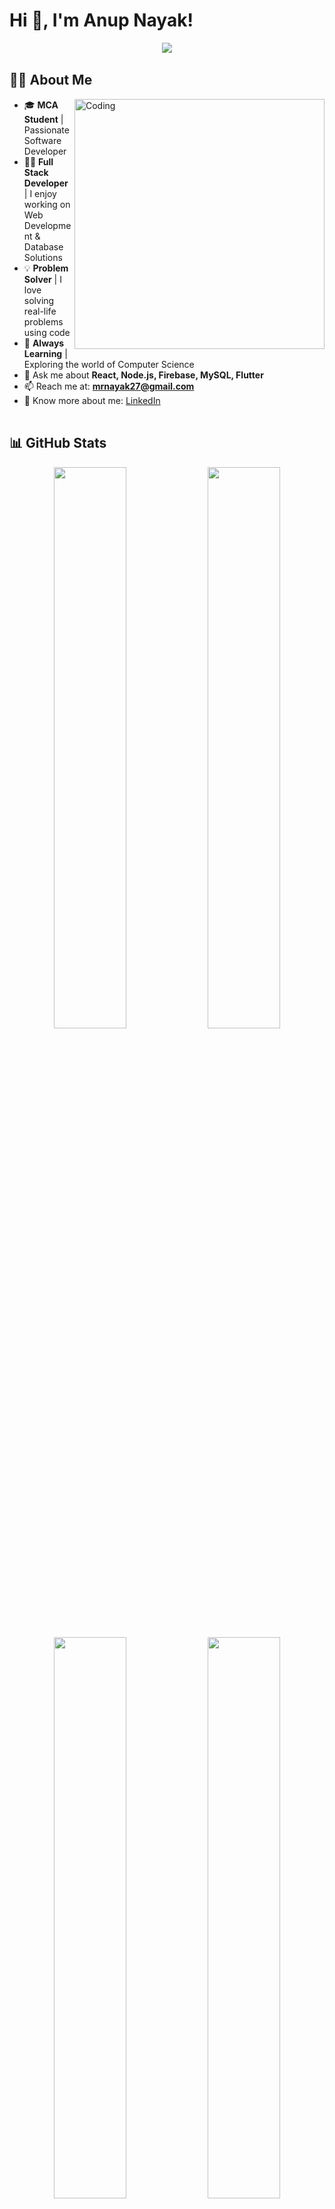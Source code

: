 # Hi 👋, I'm Anup Nayak!

<div align="center">
  <img src="https://readme-typing-svg.demolab.com/?lines=I'm+a+MCA+Student;Learning+and+Exploring+Computer+Science;I+love+solving+real+life+problems+using+code;Full+Stack+Web+Developer;Database+Solutions+Enthusiast;Let's+build+something+awesome!&font=Fira%20Code&center=true&width=600&height=50&color=667eea&vCenter=true&pause=1000&size=22" />
</div>

<img width="100%" height="2" src="https://github.com/user-attachments/assets/74038dd8-e0e4-4a5b-a7c2-198df1a86135">

## 👨‍💻 About Me

<img align="right" alt="Coding" width="400" src="https://user-images.githubusercontent.com/74038190/229223263-cf2e4b07-2615-4f87-9c38-e37600f8381a.gif">

- 🎓 **MCA Student** | Passionate Software Developer  
- 👨‍💻 **Full Stack Developer** | I enjoy working on Web Development & Database Solutions  
- 💡 **Problem Solver** | I love solving real-life problems using code  
- 🚀 **Always Learning** | Exploring the world of Computer Science  
- 💬 Ask me about **React, Node.js, Firebase, MySQL, Flutter**  
- 📫 Reach me at: **mrnayak27@gmail.com**  
- 📄 Know more about me: [LinkedIn](https://www.linkedin.com/in/anup-nayak-05651b25b/)

<img width="100%" height="2" src="https://github.com/user-attachments/assets/74038dd8-e0e4-4a5b-a7c2-198df1a86135">

## 📊 GitHub Stats

<div align="center">
  <img src="https://github-readme-stats.vercel.app/api?username=mrnayak25&show_icons=true&theme=tokyonight&hide_border=true&bg_color=0d1117&title_color=667eea&icon_color=667eea&text_color=ffffff" width="48%"/>
  <img src="https://github-readme-streak-stats.herokuapp.com/?user=mrnayak25&theme=tokyonight&hide_border=true&background=0d1117&stroke=667eea&ring=667eea&fire=667eea&currStreakLabel=667eea" width="48%"/>
</div>

<div align="center">
  <img src="https://github-readme-stats.vercel.app/api/top-langs/?username=mrnayak25&layout=compact&theme=tokyonight&hide_border=true&bg_color=0d1117&title_color=667eea&text_color=ffffff" width="48%" />
  <img src="https://github-readme-activity-graph.vercel.app/graph?username=mrnayak25&theme=tokyo-night&hide_border=true&bg_color=0d1117&color=667eea&line=667eea&point=ffffff" width="48%"/>
</div>

<div align="center">
  <img src="https://github-profile-summary-cards.vercel.app/api/cards/profile-details?username=mrnayak25&theme=tokyonight" width="80%"/>
</div>

<img width="100%" height="2" src="https://github.com/user-attachments/assets/74038dd8-e0e4-4a5b-a7c2-198df1a86135">

## 🔧 Tech Stack

<div align="center">
  <img src="https://skillicons.dev/icons?i=c,cpp,java,python,flutter,dart,html,css,js,react,nodejs,express,mysql,mongodb,firebase,git,github,figma,linux&perline=10&theme=dark" />
</div>

### 🚀 Languages & Frameworks
<div align="center">
  
![C](https://img.shields.io/badge/C-00599C?style=for-the-badge&logo=c&logoColor=white)
![C++](https://img.shields.io/badge/C%2B%2B-00599C?style=for-the-badge&logo=c%2B%2B&logoColor=white)
![Java](https://img.shields.io/badge/Java-ED8B00?style=for-the-badge&logo=java&logoColor=white)
![Python](https://img.shields.io/badge/Python-3776AB?style=for-the-badge&logo=python&logoColor=white)
![JavaScript](https://img.shields.io/badge/JavaScript-F7DF1E?style=for-the-badge&logo=javascript&logoColor=black)
![Dart](https://img.shields.io/badge/Dart-0175C2?style=for-the-badge&logo=dart&logoColor=white)

![HTML5](https://img.shields.io/badge/HTML5-E34F26?style=for-the-badge&logo=html5&logoColor=white)
![CSS3](https://img.shields.io/badge/CSS3-1572B6?style=for-the-badge&logo=css3&logoColor=white)
![React](https://img.shields.io/badge/React-20232A?style=for-the-badge&logo=react&logoColor=61DAFB)
![Node.js](https://img.shields.io/badge/Node.js-43853D?style=for-the-badge&logo=node.js&logoColor=white)
![Express.js](https://img.shields.io/badge/Express.js-404D59?style=for-the-badge)
![Flutter](https://img.shields.io/badge/Flutter-02569B?style=for-the-badge&logo=flutter&logoColor=white)

</div>

### 🗄️ Databases & Tools
<div align="center">
  
![MySQL](https://img.shields.io/badge/MySQL-00000F?style=for-the-badge&logo=mysql&logoColor=white)
![MongoDB](https://img.shields.io/badge/MongoDB-4EA94B?style=for-the-badge&logo=mongodb&logoColor=white)
![Firebase](https://img.shields.io/badge/Firebase-039BE5?style=for-the-badge&logo=Firebase&logoColor=white)
![Git](https://img.shields.io/badge/Git-F05032?style=for-the-badge&logo=git&logoColor=white)
![GitHub](https://img.shields.io/badge/GitHub-100000?style=for-the-badge&logo=github&logoColor=white)
![Figma](https://img.shields.io/badge/Figma-F24E1E?style=for-the-badge&logo=figma&logoColor=white)
![Linux](https://img.shields.io/badge/Linux-FCC624?style=for-the-badge&logo=linux&logoColor=black)

</div>

<img width="100%" height="2" src="https://github.com/user-attachments/assets/74038dd8-e0e4-4a5b-a7c2-198df1a86135">

## 🔗 Connect with Me

<div align="center">
  
[![LinkedIn](https://img.shields.io/badge/LinkedIn-0077B5?style=for-the-badge&logo=linkedin&logoColor=white)](https://www.linkedin.com/in/anup-nayak-05651b25b/)
[![Gmail](https://img.shields.io/badge/Gmail-D14836?style=for-the-badge&logo=gmail&logoColor=white)](mailto:mrnayak27@gmail.com)
[![GitHub](https://img.shields.io/badge/GitHub-100000?style=for-the-badge&logo=github&logoColor=white)](https://github.com/mrnayak25)

</div>

<img width="100%" height="2" src="https://github.com/user-attachments/assets/74038dd8-e0e4-4a5b-a7c2-198df1a86135">

## 📌 Featured Projects

<div align="center">
  
## 📌 Featured Projects

<div align="center">
  
<a href="https://github.com/svvaap/jobhunt4u">
  <img align="center" src="https://github-readme-stats.vercel.app/api/pin/?username=svvaap&repo=jobhunt4u&theme=tokyonight&hide_border=true&bg_color=0d1117&title_color=667eea&text_color=ffffff&icon_color=667eea" />
</a>
<a href="https://github.com/mrnayak25/carrer_nest">
  <img align="center" src="https://github-readme-stats.vercel.app/api/pin/?username=mrnayuk25&repo=carrer_nest&theme=tokyonight&hide_border=true&bg_color=0d1117&title_color=667eea&text_color=ffffff&icon_color=667eea" />
</a>

</div>

### 🚀 Project Highlights

<table align="center">
<tr>
<td width="50%">

**🔍 JobHunt4U**
- Modern job search platform
- Built with React & Node.js
- Features job listings & tracking
- Employer dashboard included
- MongoDB database integration

</td>
<td width="50%">

**🏢 Career Nest**  
- Career guidance platform
- Flutter & Firebase powered
- Video calls & mentorship
- Progress tracking system
- MySQL database backend

</td>
</tr>
</table>

<img width="100%" height="2" src="https://github.com/user-attachments/assets/74038dd8-e0e4-4a5b-a7c2-198df1a86135">

## 🏆 GitHub Achievements

<div align="center">
  <img src="https://github-profile-trophy.vercel.app/?username=mrnayak25&theme=tokyonight&no-frame=true&no-bg=true&row=1&column=6" width="100%"/>
</div>

<img width="100%" height="2" src="https://github.com/user-attachments/assets/74038dd8-e0e4-4a5b-a7c2-198df1a86135">

## 📈 Contribution Activity

<div align="center">
  <img src="https://github-readme-activity-graph.vercel.app/graph?username=mrnayak25&custom_title=Anup's%20GitHub%20Activity%20Graph&bg_color=0d1117&color=667eea&line=667eea&point=ffffff&area_color=667eea&title_color=ffffff&area=true" width="100%"/>
</div>

<img width="100%" height="2" src="https://github.com/user-attachments/assets/74038dd8-e0e4-4a5b-a7c2-198df1a86135">

## 💡 Dev Philosophy

<div align="center">
  
> *"The most effective debugging tool is careful thought, coupled with judiciously placed print statements."*  
> **– Brian Kernighan**

</div>

<div align="center">
  <img src="https://quotes-github-readme.vercel.app/api?type=horizontal&theme=tokyonight&border=true" />
</div>

<img width="100%" height="2" src="https://github.com/user-attachments/assets/74038dd8-e0e4-4a5b-a7c2-198df1a86135">

## 🎯 Current Focus

<div align="center">

```javascript
const anup = {
    currentFocus: "Full Stack Development",
    learning: ["React Native", "Docker", "GraphQL"],
    goals: ["Contribute to Open Source", "Build SaaS Products"],
    funFact: "I debug with console.log() and I'm proud of it! 😄"
};
```

</div>

<img width="100%" height="2" src="https://github.com/user-attachments/assets/74038dd8-e0e4-4a5b-a7c2-198df1a86135">

## 📊 Weekly Development Breakdown

```text
JavaScript   12 hrs 30 mins  ████████████░░░░░░░░░░░░░   48.2%
React        6 hrs 15 mins   ██████░░░░░░░░░░░░░░░░░░░   24.1%
Node.js      3 hrs 45 mins   ███░░░░░░░░░░░░░░░░░░░░░░   14.5%
Flutter      2 hrs 10 mins   ██░░░░░░░░░░░░░░░░░░░░░░░    8.4%
Other        1 hr 15 mins    █░░░░░░░░░░░░░░░░░░░░░░░░    4.8%
```

<img width="100%" height="2" src="https://github.com/user-attachments/assets/74038dd8-e0e4-4a5b-a7c2-198df1a86135">

## 🎨 GitHub Metrics

<div align="center">
  <img src="https://metrics.lecoq.io/mrnayak25?template=classic&config.timezone=Asia%2FKolkata" />
</div>

<img width="100%" height="2" src="https://github.com/user-attachments/assets/74038dd8-e0e4-4a5b-a7c2-198df1a86135">

## 🐍 Contribution Graph

<div align="center">
  <img src="https://github.com/mrnayak25/mrnayak25/blob/output/github-contribution-grid-snake-dark.svg" alt="snake animation" />
</div>

<img width="100%" height="2" src="https://github.com/user-attachments/assets/74038dd8-e0e4-4a5b-a7c2-198df1a86135">

## 💫 Random Dev Fact

<div align="center">
  <img src="https://readme-jokes.vercel.app/api?hideBorder&theme=tokyonight" alt="Jokes Card" />
</div>

<img width="100%" height="2" src="https://github.com/user-attachments/assets/74038dd8-e0e4-4a5b-a7c2-198df1a86135">

## 🎵 Currently Listening To

<div align="center">
  
[![Spotify](https://novatorem-mrnayak25.vercel.app/api/spotify)](https://open.spotify.com/user/31k6w3kx5km6qt4z5qsjh3tae7yi)

</div>

<img width="100%" height="2" src="https://github.com/user-attachments/assets/74038dd8-e0e4-4a5b-a7c2-198df1a86135">

<div align="center">
  
### 💝 Thanks for visiting my profile!

<img src="https://media.giphy.com/media/LnQjpWaON8nhr21vNW/giphy.gif" width="60"> <em><b>I love connecting with different people</b> so if you want to say <b>hi, I'll be happy to meet you more!</b> 😊</em>

---

⭐️ From [Anup Nayak](https://github.com/mrnayak25) | Made with ❤️ and lots of ☕

</div>

<div align="center">
  <img src="https://capsule-render.vercel.app/api?type=waving&color=gradient&height=100&section=footer"/>
</div>
